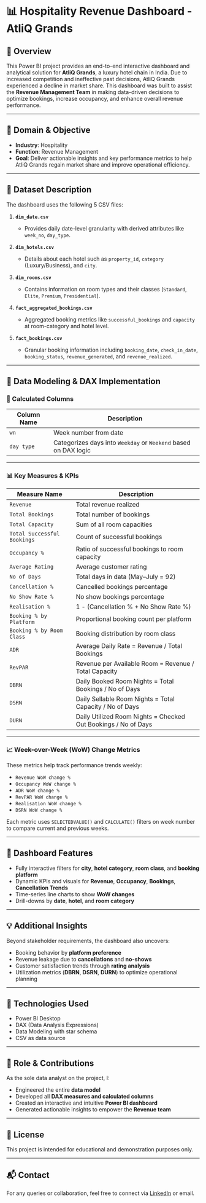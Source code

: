 # 📊 Hospitality Revenue Dashboard - AtliQ Grands

## 🚀 Overview

This Power BI project provides an end-to-end interactive dashboard and analytical solution for **AtliQ Grands**, a luxury hotel chain in India. Due to increased competition and ineffective past decisions, AtliQ Grands experienced a decline in market share. This dashboard was built to assist the **Revenue Management Team** in making data-driven decisions to optimize bookings, increase occupancy, and enhance overall revenue performance.

---

## 🏨 Domain & Objective

- **Industry**: Hospitality  
- **Function**: Revenue Management  
- **Goal**: Deliver actionable insights and key performance metrics to help AtliQ Grands regain market share and improve operational efficiency.

---

## 📁 Dataset Description

The dashboard uses the following 5 CSV files:

1. **`dim_date.csv`**  
   - Provides daily date-level granularity with derived attributes like `week_no`, `day_type`.

2. **`dim_hotels.csv`**  
   - Details about each hotel such as `property_id`, `category` (Luxury/Business), and `city`.

3. **`dim_rooms.csv`**  
   - Contains information on room types and their classes (`Standard`, `Elite`, `Premium`, `Presidential`).

4. **`fact_aggregated_bookings.csv`**  
   - Aggregated booking metrics like `successful_bookings` and `capacity` at room-category and hotel level.

5. **`fact_bookings.csv`**  
   - Granular booking information including `booking_date`, `check_in_date`, `booking_status`, `revenue_generated`, and `revenue_realized`.

---

## 📐 Data Modeling & DAX Implementation

### 🔧 Calculated Columns

| Column Name | Description |
|-------------|-------------|
| `wn` | Week number from date |
| `day type` | Categorizes days into `Weekday` or `Weekend` based on DAX logic |

---

### 📊 Key Measures & KPIs

| Measure Name | Description |
|--------------|-------------|
| `Revenue` | Total revenue realized |
| `Total Bookings` | Total number of bookings |
| `Total Capacity` | Sum of all room capacities |
| `Total Successful Bookings` | Count of successful bookings |
| `Occupancy %` | Ratio of successful bookings to room capacity |
| `Average Rating` | Average customer rating |
| `No of Days` | Total days in data (May–July = 92) |
| `Cancellation %` | Cancelled bookings percentage |
| `No Show Rate %` | No show bookings percentage |
| `Realisation %` | 1 - (Cancellation % + No Show Rate %) |
| `Booking % by Platform` | Proportional booking count per platform |
| `Booking % by Room Class` | Booking distribution by room class |
| `ADR` | Average Daily Rate = Revenue / Total Bookings |
| `RevPAR` | Revenue per Available Room = Revenue / Total Capacity |
| `DBRN` | Daily Booked Room Nights = Total Bookings / No of Days |
| `DSRN` | Daily Sellable Room Nights = Total Capacity / No of Days |
| `DURN` | Daily Utilized Room Nights = Checked Out Bookings / No of Days |

---

### 📈 Week-over-Week (WoW) Change Metrics

These metrics help track performance trends weekly:

- `Revenue WoW change %`
- `Occupancy WoW change %`
- `ADR WoW change %`
- `RevPAR WoW change %`
- `Realisation WoW change %`
- `DSRN WoW change %`

Each metric uses `SELECTEDVALUE()` and `CALCULATE()` filters on week number to compare current and previous weeks.

---

## 📌 Dashboard Features

- Fully interactive filters for **city**, **hotel category**, **room class**, and **booking platform**
- Dynamic KPIs and visuals for **Revenue**, **Occupancy**, **Bookings**, **Cancellation Trends**
- Time-series line charts to show **WoW changes**
- Drill-downs by **date**, **hotel**, and **room category**

---

## 💡 Additional Insights

Beyond stakeholder requirements, the dashboard also uncovers:

- Booking behavior by **platform preference**
- Revenue leakage due to **cancellations** and **no-shows**
- Customer satisfaction trends through **rating analysis**
- Utilization metrics (**DBRN**, **DSRN**, **DURN**) to optimize operational planning

---

## 📘 Technologies Used

- Power BI Desktop  
- DAX (Data Analysis Expressions)  
- Data Modeling with star schema  
- CSV as data source

---

## 👤 Role & Contributions

As the sole data analyst on the project, I:

- Engineered the entire **data model**
- Developed all **DAX measures and calculated columns**
- Created an interactive and intuitive **Power BI dashboard**
- Generated actionable insights to empower the **Revenue team**

---

## 📎 License

This project is intended for educational and demonstration purposes only.

---

## 📬 Contact

For any queries or collaboration, feel free to connect via [LinkedIn](https://linkedin.com) or email.
